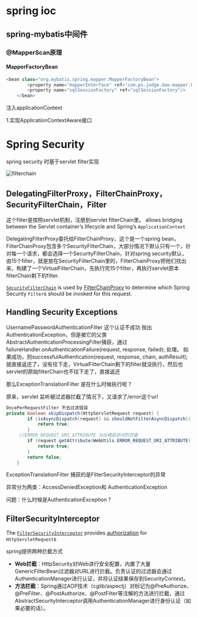 # spring ioc

## spring-mybatis中间件

### @MapperScan原理

#### MapperFactoryBean

```java
<bean class="org.mybatis.spring.mapper.MapperFactoryBean">
        <property name="mapperInterface" ref="com.ps.judge.dao.mapper.UserMapper"/>
        <property name="sqlSessionFactory" ref="sqlSessionFactory"/>
    </bean>
```



注入applicationContext

1.实现ApplicationContextAware接口

# Spring Security

spring security 时基于servlet filter实现

![filterchain](https://docs.spring.io/spring-security/site/docs/5.3.2.RELEASE/reference/html5/images/servlet/architecture/filterchain.png)

## DelegatingFilterProxy，FilterChainProxy，SecurityFilterChain，Filter

这个filter是按照servlet机制，注册到servlet filterChain里。  allows bridging between the Servlet container’s lifecycle and Spring’s `ApplicationContext`

DelegatingFilterProxy委托给FilterChainProxy，这个是一个spring bean， FilterChainProxy包含多个SecurityFilterChain，大部分情况下默认只有一个，针对每一个请求，都会选择一个SecurityFilterChain，针对spring security默认，由15个filter，就是放在SecurityFilterChain里的，FilterChainProxy把他们找出来，构建了一个VirtualFilterChain，先执行完15个filter，再执行servlet原本filterChain剩下的filter.

[`SecurityFilterChain`](https://docs.spring.io/spring-security/site/docs/current/api/org/springframework/security/web/SecurityFilterChain.html) is used by [FilterChainProxy](https://docs.spring.io/spring-security/site/docs/5.3.2.RELEASE/reference/html5/#servlet-filterchainproxy) to determine which Spring Security `Filter`s should be invoked for this request.

## Handling Security Exceptions

UsernamePasswordAuthenticationFilter 这个认证不成功 抛出AuthenticationException，但是被它的父类AbstractAuthenticationProcessingFilter捕获，通过failureHandler.onAuthenticationFailure(request, response, failed); 处理。 如果成功，则successfulAuthentication(request, response, chain, authResult); 就直接返还了，没有往下走，VirtualFilterChain剩下的filter就没执行，然后也servlet的原始filterChain也不往下走了，直接返还

那么ExceptionTranslationFilter 是在什么时候执行呢？

原来，servlet 监听被过滤器拦截了情况下，又请求了/error这个url



```java
OncePerRequestFilter 不去过滤错误 
private boolean skipDispatch(HttpServletRequest request) {
		if (isAsyncDispatch(request) && shouldNotFilterAsyncDispatch()) {
			return true;
		}
     //ERROR_REQUEST_URI_ATTRIBUTE 为出错前访问的页面
		if (request.getAttribute(WebUtils.ERROR_REQUEST_URI_ATTRIBUTE) != null && shouldNotFilterErrorDispatch()) {
			return true;
		}
		return false;
	}
```



ExceptionTranslationFilter 捕获的是FilterSecurityInterceptor的异常

异常分为两类：AccessDeniedException和 AuthenticationException



问题：什么时候是AuthenticationException？

## FilterSecurityInterceptor

The [`FilterSecurityInterceptor`](https://docs.spring.io/spring-security/site/docs/current/api/org/springframework/security/web/access/intercept/FilterSecurityInterceptor.html) provides [authorization](https://docs.spring.io/spring-security/site/docs/5.3.2.RELEASE/reference/html5/#servlet-authorization) for `HttpServletRequest`s



spring提供两种拦截方式

- **Web拦截**：HttpSecurity对Web进行安全配置，内置了大量GenericFilterBean过滤器对URL进行拦截。负责认证的过滤器会通过AuthenticationManager进行认证，并将认证结果保存到SecurityContext。
- **方法拦截**：Spring通过AOP技术（cglib/aspectj）对标记为@PreAuthorize、@PreFilter、@PostAuthorize、@PostFilter等注解的方法进行拦截，通过AbstractSecurityInterceptor调用AuthenticationManager进行身份认证（如果必要的话）。